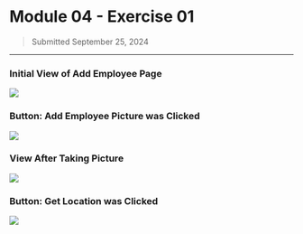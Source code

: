 # Module 04 - Exercise 01
> Submitted September 25, 2024

---

### Initial View of Add Employee Page
![](Screenshot/Screenshot01.png)

### Button: Add Employee Picture was Clicked
![](Screenshot/Screenshot02.png)

### View After Taking Picture
![](Screenshot/Screenshot03.png)

### Button: Get Location was Clicked
![](Screenshot/Screenshot04.png)